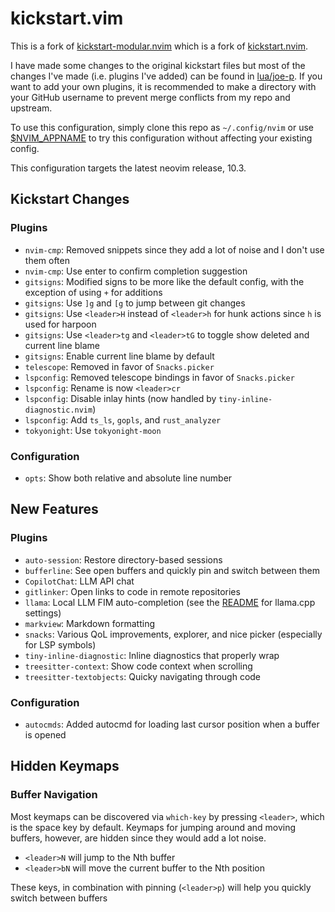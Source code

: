 # kickstart.vim

This is a fork of [kickstart-modular.nvim](https://github.com/dam9000/kickstart-modular.nvim) which is a fork of [kickstart.nvim](https://github.com/nvim-lua/kickstart.nvim). 

I have made some changes to the original kickstart files but most of the changes I've made (i.e. plugins I've added) can be found in [lua/joe-p](./lua/joe-p). If you want to add your own plugins, it is recommended to make a directory with your GitHub username to prevent merge conflicts from my repo and upstream. 

To use this configuration, simply clone this repo as `~/.config/nvim` or use [$NVIM_APPNAME](https://neovim.io/doc/user/starting.html#%24NVIM_APPNAME) to try this configuration without affecting your existing config.

This configuration targets the latest neovim release, 10.3. 

## Kickstart Changes

### Plugins
* `nvim-cmp`: Removed snippets since they add a lot of noise and I don't use them often
* `nvim-cmp`: Use enter to confirm completion suggestion
* `gitsigns`: Modified signs to be more like the default config, with the exception of using `+` for additions
* `gitsigns`: Use `]g` and `[g` to jump between git changes
* `gitsigns`: Use `<leader>H` instead of `<leader>h` for hunk actions since `h` is used for harpoon
* `gitsigns`: Use `<leader>tg` and `<leader>tG` to toggle show deleted and current line blame
* `gitsigns`: Enable current line blame by default
* `telescope`: Removed in favor of `Snacks.picker`
* `lspconfig`: Removed telescope bindings in favor of `Snacks.picker`
* `lspconfig`: Rename is now `<leader>cr`
* `lspconfig`: Disable inlay hints (now handled by `tiny-inline-diagnostic.nvim`)
* `lspconfig`: Add `ts_ls`, `gopls`, and `rust_analyzer`
* `tokyonight`: Use `tokyonight-moon`

### Configuration

* `opts`: Show both relative and absolute line number

## New Features

### Plugins

* `auto-session`: Restore directory-based sessions
* `bufferline`: See open buffers and quickly pin and switch between them
* `CopilotChat`: LLM API chat
* `gitlinker`: Open links to code in remote repositories
* `llama`: Local LLM FIM auto-completion (see the [README](https://github.com/ggml-org/llama.vim?tab=readme-ov-file#llamacpp-settings) for llama.cpp settings)
* `markview`: Markdown formatting
* `snacks`: Various QoL improvements, explorer, and nice picker (especially for LSP symbols)
* `tiny-inline-diagnostic`: Inline diagnostics that properly wrap
* `treesitter-context`: Show code context when scrolling
* `treesitter-textobjects`: Quicky navigating through code

### Configuration

* `autocmds`: Added autocmd for loading last cursor position when a buffer is opened

## Hidden Keymaps

### Buffer Navigation

Most keymaps can be discovered via `which-key` by pressing `<leader>`, which is the space key by default. Keymaps for jumping around and moving buffers, however, are hidden since they would add a lot noise.

* `<leader>N` will jump to the Nth buffer
* `<leader>bN` will move the current buffer to the Nth position

These keys, in combination with pinning (`<leader>p`) will help you quickly switch between buffers
